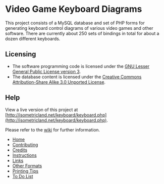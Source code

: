 # Video Game Keyboard Diagrams

This project consists of a MySQL database and set of PHP forms for generating keyboard control diagrams of various video games and other software. There are currently about 250 sets of bindings in total for about a dozen different keyboards.

## Licensing
* The software programming code is licensed under the [GNU Lesser General Public License version 3](https://www.gnu.org/licenses/lgpl-3.0.en.html).
* The database content is licensed under the [Creative Commons Attribution-Share Alike 3.0 Unported License](https://creativecommons.org/licenses/by-sa/3.0/).

## Help
View a live version of this project at [http://isometricland.net/keyboard/keyboard.php](http://isometricland.net/keyboard/keyboard.php).

Please refer to the [wiki](https://github.com/mjhorvath/Video-Game-Keyboard-Diagrams/wiki) for further information.

* [Home](https://github.com/mjhorvath/Video-Game-Keyboard-Diagrams/wiki/Home)
* [Contributing](https://github.com/mjhorvath/Video-Game-Keyboard-Diagrams/wiki/Contributing)
* [Credits](https://github.com/mjhorvath/Video-Game-Keyboard-Diagrams/wiki/Credits)
* [Instructions](https://github.com/mjhorvath/Video-Game-Keyboard-Diagrams/wiki/Instructions)
* [Links](https://github.com/mjhorvath/Video-Game-Keyboard-Diagrams/wiki/Links)
* [Other Formats](https://github.com/mjhorvath/Video-Game-Keyboard-Diagrams/wiki/Other-Formats)
* [Printing Tips](https://github.com/mjhorvath/Video-Game-Keyboard-Diagrams/wiki/Printing-Tips)
* [To Do List](https://github.com/mjhorvath/Video-Game-Keyboard-Diagrams/wiki/To-Do-List)
